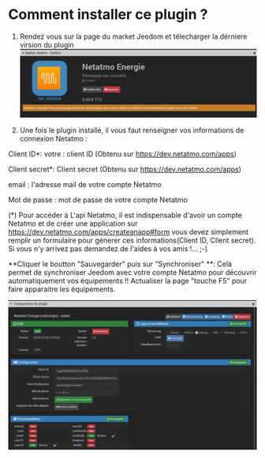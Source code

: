 # Comment installer ce plugin ?

1. Rendez vous sur la page du market Jeedom et télecharger la dérniere virsion du plugin
![install1](https://raw.githubusercontent.com/limad/plugin-naEnergie/master/images/naEnergie_doc1.PNG)

2. Une fois le plugin installé, il vous faut renseigner vos informations de connexion Netatmo :

Client ID*: votre : client ID (Obtenu sur https://dev.netatmo.com/apps)

Client secret*: Client secret (Obtenu sur https://dev.netatmo.com/apps)

email : l'adresse mail de votre compte Netatmo

Mot de passe : mot de passe de votre compte Netatmo



(*) Pour accéder à L'api Netatmo, il est indispensable d'avoir un compte Netatmo et de créer une application sur https://dev.netatmo.com/apps/createanapp#form 
    vous devez simplement remplir un formulaire pour génerer ces informations(Client ID, Client secret).
    Si vous n'y arrivez pas demandez de l'aides à vos amis !... ;-)

**Cliquer le boutton "Sauvegarder" puis sur "Synchroniser" **: Celà permet de synchroniser Jeedom avec votre compte Netatmo pour découvrir automatiquement vos équipements !! Actualiser la page "touche F5" pour faire apparaitre les équipements.

  
![install3](https://raw.githubusercontent.com/limad/plugin-naEnergie/master/images/naEnergie_doc2.PNG)